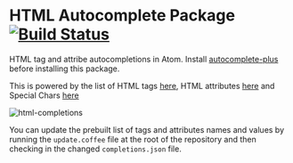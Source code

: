 # HTML Autocomplete Package [![Build Status](https://travis-ci.org/atom/autocomplete-html.svg?branch=master)](https://travis-ci.org/atom/autocomplete-html)

HTML tag and attribe autocompletions in Atom. Install
[autocomplete-plus](https://github.com/atom-community/autocomplete-plus) before
installing this package.

This is powered by the list of HTML tags [here](https://github.com/adobe/brackets/blob/master/src/extensions/default/HTMLCodeHints/HtmlTags.json), HTML attributes [here](https://github.com/adobe/brackets/blob/master/src/extensions/default/HTMLCodeHints/HtmlAttributes.json) and Special Chars [here](https://raw.githubusercontent.com/adobe/brackets/master/src/extensions/default/HtmlEntityCodeHints/SpecialChars.json)

![html-completions](https://cloud.githubusercontent.com/assets/4392286/7382905/705e6174-ee59-11e4-88bf-40bd553a336c.gif)

You can update the prebuilt list of tags and attributes names and values by
running the `update.coffee` file at the root of the repository and then checking
in the changed `completions.json` file.
